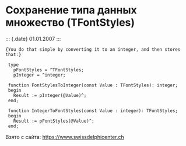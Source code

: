 Сохранение типа данных множество (TFontStyles)
==============================================

::: {.date}
01.01.2007
:::

    {You do that simple by converting it to an integer, and then stores that:}
     
     type
       pFontStyles = ^TFontStyles;
       pInteger = ^integer;
     
     function FontStylesToInteger(const Value : TFontStyles): integer;
     begin
       Result := pInteger(@Value)^;
     end;
     
     function IntegerToFontStyles(const Value : integer): TFontStyles;
     begin
       Result := pFontStyles(@Value)^;
     end;

Взято с сайта: <https://www.swissdelphicenter.ch>

